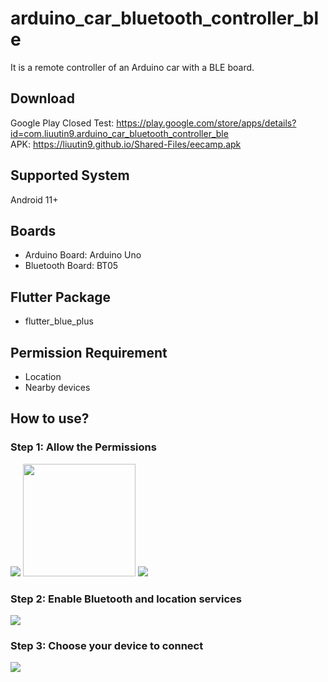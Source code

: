 # arduino_car_bluetooth_controller_ble
It is a remote controller of an Arduino car with a BLE board.

## Download
Google Play Closed Test: https://play.google.com/store/apps/details?id=com.liuutin9.arduino_car_bluetooth_controller_ble  
APK: https://liuutin9.github.io/Shared-Files/eecamp.apk

## Supported System
Android 11+

## Boards
- Arduino Board: Arduino Uno
- Bluetooth Board: BT05

## Flutter Package
- flutter_blue_plus

## Permission Requirement
- Location
- Nearby devices

## How to use?
### Step 1: Allow the Permissions
![](Screenshot_Permission_Location.jpg)
<img src="Screenshot_Permission_Location.jpg" width="180">
![](Screenshot_Permission_Nearby_Devices.jpg)
### Step 2: Enable Bluetooth and location services
![](Screenshot_Turn_On_Services.jpg)
### Step 3: Choose your device to connect
![](Screenshot_Device_List.jpg)